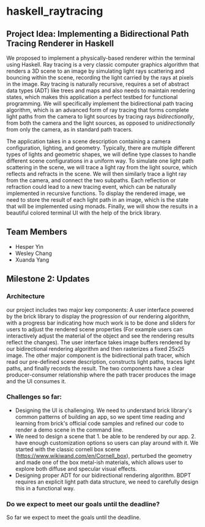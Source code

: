 # haskell_raytracing

## Project Idea: Implementing a Bidirectional Path Tracing Renderer in Haskell

We proposed to implement a physically-based renderer within the terminal using Haskell. Ray tracing is a very classic computer graphics algorithm that renders a 3D scene to an image by simulating light rays scattering and bouncing within the scene, recording the light carried by the rays at pixels in the image. Ray tracing is naturally recursive, requires a set of abstract data types (ADT) like trees and maps and also needs to maintain rendering states, which makes this application a perfect testbed for functional programming. We will specifically implement the bidirectional path tracing algorithm, which is an advanced form of ray tracing that forms complete light paths from the camera to light sources by tracing rays *bidirectionally*, from both the camera and the light sources, as opposed to *unidirectionally* from only the camera, as in standard path tracers.

The application takes in a scene description containing a camera configuration, lighting, and geometry. Typically, there are multiple different types of lights and geometric shapes, we will define type classes to handle different scene configurations in a uniform way. To simulate one light path scattering in the scene, we will trace a light ray from the light source, which reflects and refracts in the scene. We will then similarly trace a light ray from the camera, and connect the two subpaths. Each reflection or refraction could lead to a new tracing event, which can be naturally implemented in recursive functions. To display the rendered image, we need to store the result of each light path in an image, which is the state that will be implemented using monads. Finally, we will show the results in a beautiful colored terminal UI with the help of the brick library.

## Team Members

- Hesper Yin
- Wesley Chang
- Xuanda Yang


## Milestone 2: Updates

### Architecture

our project includes two major key components: A user interface powered by the brick library to display the progression of our rendering algorithm, with a progress bar indicating how much work is to be done and sliders for users to adjust the rendered scene properties (For example users can interactively adjust the material of the object and see the rendering results reflect the changes). The user interface takes image buffers rendered by our bidirectional rendering algorithm and then rasterizes a fixed 25x25 image. The other major component is the bidirectional path tracer, which read our pre-defined scene description, constructs light paths, traces light paths, and finally records the result. The two components have a clear producer-consumer relationship where the path tracer produces the image and the UI consumes it.

### Challenges so far:
- Designing the UI is challenging. We need to understand brick library's common patterns of building an app, so we spent time reading and learning from brick's official code samples and refined our code to render a demo scene in the command line.
- We need to design a scene that 1. be able to be rendered by our app. 2. have enough customization options so users can play around with it. We started with the classic cornell box scene (https://www.wikiwand.com/en/Cornell_box), perturbed the geometry and made one of the box metal-ish materials, which allows user to explore both diffuse and specular visual effects.
- Designing proper ADT for our bidirectional rendering algorithm. BDPT requires an explicit light path data structure, we need to carefully design this in a functional way.

### Do we expect to meet our goals until the deadline?
So far we expect to meet the goals until the deadline.
